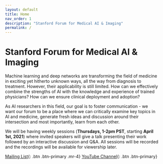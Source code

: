 ```yaml
---
layout: default
title: Home
nav_order: 1
description: "Stanford Forum for Medical AI & Imaging"
permalink: /
---
```


# Stanford Forum for Medical AI & Imaging

Machine learning and deep networks are transforming the field of medicine in exciting yet hitherto unknown ways, all the way from diagnosis to treatment. However, their applicability is still limited. How can we effectively combine the strengths of AI with the knowledge and experience of trained physicians? How can we ensure clinical deployment and adoption? 

As AI researchers in this field, our goal is to foster communication - we want our forum to be a place where we can critically examine key topics in AI and medicine, generate fresh ideas and discussion around their intersection and most importantly, learn from each other.

We will be having weekly sessions (**Thursdays, 1-2pm PST**, starting **April 1st, 2021**) where invited speakers will give a talk presenting their work followed by an interactive discussion and Q&A. All sessions will be recorded and the recordings will be available for viewership later.

[Mailing List](https://mailman.stanford.edu/mailman/listinfo/medai_announce){: .btn .btn-primary .mr-4} 
[YouTube Channel](https://www.youtube.com/channel/UCOkkljs06NPPkjNysCdQV4w){: .btn .btn-primary}